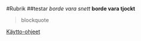 #Rubrik
##testar
*borde vara snett*
**borde vara tjockt**
> blockquote

[Käytto-ohjeet](http://github.com/sebfrisk/kertaus/dokumentointi/kaytto-ohje.md)

